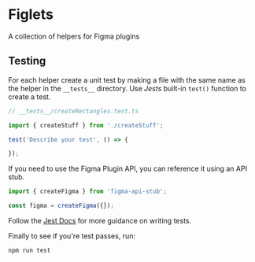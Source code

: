 # Figlets
A collection of helpers for Figma plugins

## Testing

For each helper create a unit test by making a file with the same name as the helper in the `__tests__` directory. Use *Jests* built-in `test()` function to create a test.

```js
// __tests__/createRectangles.test.ts

import { createStuff } from './createStuff';

test('Describe your test', () => {

});
```

If you need to use the Figma Plugin API, you can reference it using an API stub.

```js
import { createFigma } from 'figma-api-stub';

const figma = createFigma({});
```

Follow the [Jest Docs](https://jestjs.io/docs/getting-started) for more guidance on writing tests.

Finally to see if you're test passes, run:

```bash
npm run test
```
